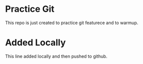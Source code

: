 # Practice Git
This repo is just created to practice git featurece and to warmup.

# Added Locally
This line added locally and then pushed to github.
